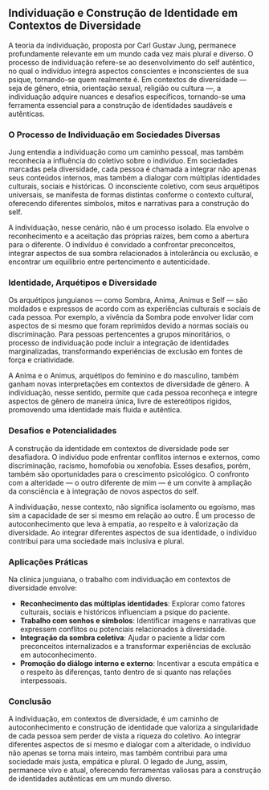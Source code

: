 
## Individuação e Construção de Identidade em Contextos de Diversidade

A teoria da individuação, proposta por Carl Gustav Jung, permanece profundamente relevante em um mundo cada vez mais plural e diverso. O processo de individuação refere-se ao desenvolvimento do self autêntico, no qual o indivíduo integra aspectos conscientes e inconscientes de sua psique, tornando-se quem realmente é. Em contextos de diversidade — seja de gênero, etnia, orientação sexual, religião ou cultura —, a individuação adquire nuances e desafios específicos, tornando-se uma ferramenta essencial para a construção de identidades saudáveis e autênticas.

### O Processo de Individuação em Sociedades Diversas

Jung entendia a individuação como um caminho pessoal, mas também reconhecia a influência do coletivo sobre o indivíduo. Em sociedades marcadas pela diversidade, cada pessoa é chamada a integrar não apenas seus conteúdos internos, mas também a dialogar com múltiplas identidades culturais, sociais e históricas. O inconsciente coletivo, com seus arquétipos universais, se manifesta de formas distintas conforme o contexto cultural, oferecendo diferentes símbolos, mitos e narrativas para a construção do self.

A individuação, nesse cenário, não é um processo isolado. Ela envolve o reconhecimento e a aceitação das próprias raízes, bem como a abertura para o diferente. O indivíduo é convidado a confrontar preconceitos, integrar aspectos de sua sombra relacionados à intolerância ou exclusão, e encontrar um equilíbrio entre pertencimento e autenticidade.

### Identidade, Arquétipos e Diversidade

Os arquétipos junguianos — como Sombra, Anima, Animus e Self — são moldados e expressos de acordo com as experiências culturais e sociais de cada pessoa. Por exemplo, a vivência da Sombra pode envolver lidar com aspectos de si mesmo que foram reprimidos devido a normas sociais ou discriminação. Para pessoas pertencentes a grupos minoritários, o processo de individuação pode incluir a integração de identidades marginalizadas, transformando experiências de exclusão em fontes de força e criatividade.

A Anima e o Animus, arquétipos do feminino e do masculino, também ganham novas interpretações em contextos de diversidade de gênero. A individuação, nesse sentido, permite que cada pessoa reconheça e integre aspectos de gênero de maneira única, livre de estereótipos rígidos, promovendo uma identidade mais fluida e autêntica.

### Desafios e Potencialidades

A construção da identidade em contextos de diversidade pode ser desafiadora. O indivíduo pode enfrentar conflitos internos e externos, como discriminação, racismo, homofobia ou xenofobia. Esses desafios, porém, também são oportunidades para o crescimento psicológico. O confronto com a alteridade — o outro diferente de mim — é um convite à ampliação da consciência e à integração de novos aspectos do self.

A individuação, nesse contexto, não significa isolamento ou egoísmo, mas sim a capacidade de ser si mesmo em relação ao outro. É um processo de autoconhecimento que leva à empatia, ao respeito e à valorização da diversidade. Ao integrar diferentes aspectos de sua identidade, o indivíduo contribui para uma sociedade mais inclusiva e plural.

### Aplicações Práticas

Na clínica junguiana, o trabalho com individuação em contextos de diversidade envolve:

- **Reconhecimento das múltiplas identidades**: Explorar como fatores culturais, sociais e históricos influenciam a psique do paciente.
- **Trabalho com sonhos e símbolos**: Identificar imagens e narrativas que expressem conflitos ou potenciais relacionados à diversidade.
- **Integração da sombra coletiva**: Ajudar o paciente a lidar com preconceitos internalizados e a transformar experiências de exclusão em autoconhecimento.
- **Promoção do diálogo interno e externo**: Incentivar a escuta empática e o respeito às diferenças, tanto dentro de si quanto nas relações interpessoais.

### Conclusão

A individuação, em contextos de diversidade, é um caminho de autoconhecimento e construção de identidade que valoriza a singularidade de cada pessoa sem perder de vista a riqueza do coletivo. Ao integrar diferentes aspectos de si mesmo e dialogar com a alteridade, o indivíduo não apenas se torna mais inteiro, mas também contribui para uma sociedade mais justa, empática e plural. O legado de Jung, assim, permanece vivo e atual, oferecendo ferramentas valiosas para a construção de identidades autênticas em um mundo diverso.
```
